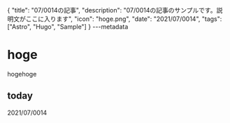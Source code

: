 {
  "title": "07/0014の記事",
  "description": "07/0014の記事のサンプルです。説明文がここに入ります",
  "icon": "hoge.png",
  "date": "2021/07/0014",
  "tags": ["Astro", "Hugo", "Sample"]
}
---metadata

# hoge
hogehoge

## today
2021/07/0014